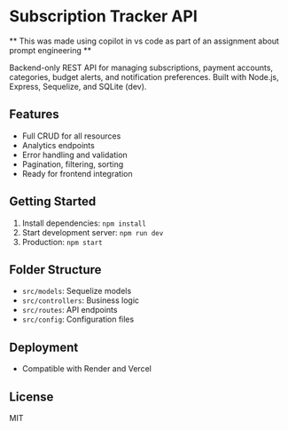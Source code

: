 # Subscription Tracker API
** This was made using copilot in vs code as part of an assignment about prompt engineering **

Backend-only REST API for managing subscriptions, payment accounts, categories, budget alerts, and notification preferences. Built with Node.js, Express, Sequelize, and SQLite (dev).

## Features
- Full CRUD for all resources
- Analytics endpoints
- Error handling and validation
- Pagination, filtering, sorting
- Ready for frontend integration

## Getting Started
1. Install dependencies: `npm install`
2. Start development server: `npm run dev`
3. Production: `npm start`

## Folder Structure
- `src/models`: Sequelize models
- `src/controllers`: Business logic
- `src/routes`: API endpoints
- `src/config`: Configuration files

## Deployment
- Compatible with Render and Vercel

## License
MIT

